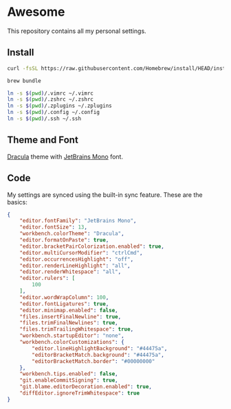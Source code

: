 # Awesome

This repository contains all my personal settings.

## Install

```sh
curl -fsSL https://raw.githubusercontent.com/Homebrew/install/HEAD/install.sh | bash

brew bundle

ln -s $(pwd)/.vimrc ~/.vimrc
ln -s $(pwd)/.zshrc ~/.zshrc
ln -s $(pwd)/.zplugins ~/.zplugins
ln -s $(pwd)/.config ~/.config
ln -s $(pwd)/.ssh ~/.ssh
```

## Theme and Font

[Dracula](https://draculatheme.com) theme with [JetBrains Mono](https://www.jetbrains.com/lp/mono/) font.

## Code

My settings are synced using the built-in sync feature. These are the basics:

```json
{
	"editor.fontFamily": "JetBrains Mono",
	"editor.fontSize": 13,
	"workbench.colorTheme": "Dracula",
	"editor.formatOnPaste": true,
	"editor.bracketPairColorization.enabled": true,
	"editor.multiCursorModifier": "ctrlCmd",
	"editor.occurrencesHighlight": "off",
	"editor.renderLineHighlight": "all",
	"editor.renderWhitespace": "all",
	"editor.rulers": [
		100
	],
	"editor.wordWrapColumn": 100,
	"editor.fontLigatures": true,
	"editor.minimap.enabled": false,
	"files.insertFinalNewline": true,
	"files.trimFinalNewlines": true,
	"files.trimTrailingWhitespace": true,
	"workbench.startupEditor": "none",
	"workbench.colorCustomizations": {
		"editor.lineHighlightBackground": "#44475a",
		"editorBracketMatch.background": "#44475a",
		"editorBracketMatch.border": "#00000000"
	},
	"workbench.tips.enabled": false,
	"git.enableCommitSigning": true,
	"git.blame.editorDecoration.enabled": true,
	"diffEditor.ignoreTrimWhitespace": true
}
```
